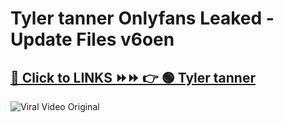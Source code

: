 
 # Tyler tanner Onlyfans Leaked - Update Files v6oen

## <h2><a href="https://clipsfans.com/Tyler_tanner&ref=git">🔗 Click to LINKS ⏩⏩ 👉 🟢 Tyler tanner </a></h2>

<a href="https://clipsfans.com/Tyler_tanner&ref=git" rel="nofollow" data-target="animated-image.originalLink"><img src="https://i.ibb.co.com/xMMVF88/686577567.gif" alt="Viral Video Original" style="max-width: 100%; display: inline-block;" data-target="animated-image.originalImage"></a>

